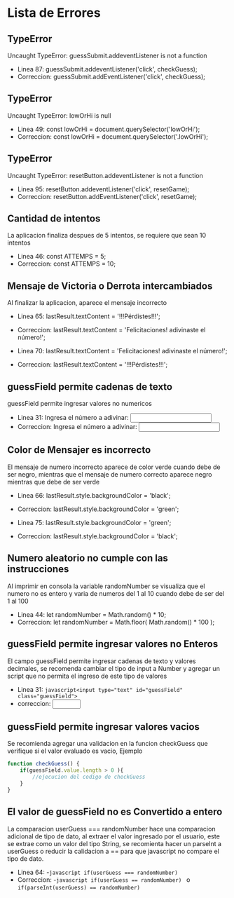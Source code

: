 # Lista de Errores
## TypeError
Uncaught TypeError: guessSubmit.addeventListener is not a function

* Linea 87: guessSubmit.addeventListener('click', checkGuess);
* Correccion: guessSubmit.addEventListener('click', checkGuess);

## TypeError
Uncaught TypeError: lowOrHi is null

* Linea 49: const lowOrHi = document.querySelector('lowOrHi');
* Correccion: const lowOrHi = document.querySelector('.lowOrHi');

## TypeError
Uncaught TypeError: resetButton.addeventListener is not a function

* Linea 95: resetButton.addeventListener('click', resetGame);
* Correccion: resetButton.addEventListener('click', resetGame);

## Cantidad de intentos
La aplicacion finaliza despues de 5 intentos, se requiere que sean 10 intentos

* Linea 46: const ATTEMPS = 5;
* Correccion: const ATTEMPS = 10;

## Mensaje de Victoria o Derrota intercambiados
Al finalizar la aplicacion, aparece el mensaje incorrecto

* Linea 65: lastResult.textContent = '!!!Pérdistes!!!';
* Correccion: lastResult.textContent = 'Felicitaciones! adivinaste el número!';

* Linea 70: lastResult.textContent = 'Felicitaciones! adivinaste el número!';
* Correccion: lastResult.textContent = '!!!Pérdistes!!!';

## guessField permite cadenas de texto
guessField permite ingresar valores no numericos

* Linea 31: <label for="guessField">Ingresa el número a adivinar: </label><input type="text" id="guessField" class="guessField">
* Correccion: <label for="guessField">Ingresa el número a adivinar: </label><input type="text" id="guessField" class="guessField">

## Color de Mensajer es incorrecto
El mensaje de numero incorrecto aparece de color verde cuando debe de ser negro, mientras que el mensaje de numero correcto aparece negro mientras que debe de ser verde

* Linea 66: lastResult.style.backgroundColor = 'black';
* Correccion: lastResult.style.backgroundColor = 'green';

* Linea 75: lastResult.style.backgroundColor = 'green';
* Correccion: lastResult.style.backgroundColor = 'black';

## Numero aleatorio no cumple con las instrucciones
Al imprimir en consola la variable randomNumber se visualiza que el numero no es entero y varia de numeros del 1 al 10 cuando debe de ser del 1 al 100

* Linea 44: let randomNumber = Math.random() * 10;
* Correccion: let randomNumber = Math.floor( Math.random() * 100 );

## guessField permite ingresar valores no Enteros
El campo guessField permite ingresar cadenas de texto y valores decimales, se recomenda cambiar el tipo de input a Number y agregar un script que no permita el ingreso de este tipo de valores

* Linea 31:  ``` javascript<input type="text" id="guessField" class="guessField"> ```
* correccion: <input type="number" min="1" max="100" id="guessField" class="guessField" oninput="this.value = this.value.replace(/[^0-9]/g, ''); this.value = Math.min(Math.max(this.value, 1), 100);">

## guessField permite ingresar valores vacios
Se recomienda agregar una validacion en la funcion checkGuess que verifique si el valor evaluado es vacio, Ejemplo

```javascript
function checkGuess() {
    if(guessField.value.length > 0 ){
        //ejecucion del codigo de checkGuess
    }
}
```

## El valor de guessField no es Convertido a entero
La comparacion userGuess === randomNumber hace una comparacion adicional de tipo de dato, al extraer el valor ingresado por el usuario, este se extrae como un valor del tipo String, se recomienta hacer un parseInt a userGuess o reducir la calidacion a == para que javascript no compare el tipo de dato.

* Linea 64:
    -```javascript if(userGuess === randomNumber) ```
* Correccion:
    -```javascript if(userGuess == randomNumber) ``` o ```if(parseInt(userGuess) == randomNumber) ```
